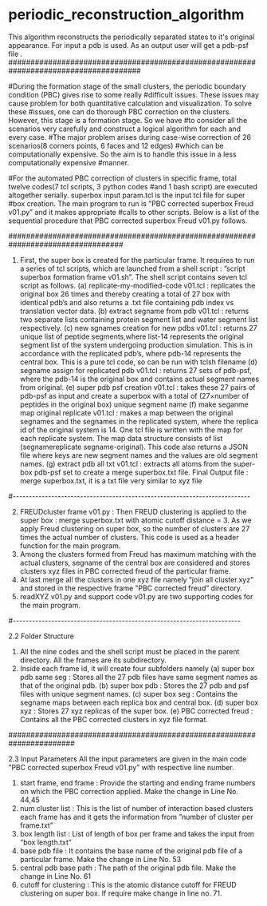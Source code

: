 # periodic_reconstruction_algorithm
This algorithm reconstructs the periodically separated states to it's original appearance. For input a pdb is used. As an output user will get a pdb-psf file .
######################################################################################

#During the formation stage of the small clusters, the periodic boundary condition (PBC) gives rise to some really #difficult issues. These issues may cause problem for both quantitative calculation and visualization. To solve these #issues, one can do thorough PBC correction on the clusters. However, this stage is a formation stage. So we have #to consider all the scenarios very carefully and construct a logical algorithm for each and every case. #The major problem arises during case-wise correction of 26 scenarios(8 corners points, 6 faces and 12 edges) #which can be computationally expensive. So the aim is to handle this issue in a less computationally expensive #manner.

#For the automated PBC correction of clusters in specific frame, total twelve codes(7 tcl scripts, 3 python codes #and 1 bash script) are executed altogether serially. superbox input param.tcl is the input tcl file for super #box creation. The main program to run is ”PBC corrected superbox Freud v01.py” and it makes appropriate #calls to other scripts. Below is a list of the sequential procedure that PBC corrected superbox Freud v01.py follows.

##################################################################################

1. First, the super box is created for the particular frame. It requires to run a series of tcl scripts, which are
launched from a shell script :
”script superbox formation frame v01.sh”. The shell script contains seven tcl script as follows.
(a) replicate-my-modified-code v01.tcl : replicates the original box 26 times and thereby creating a
total of 27 box with identical pdb’s and also returns a .txt file containing pdb index vs translation vector
data.
(b) extract segname from pdb v01.tcl : returns two separate lists containing protein segment list and
water segment list respectively.
(c) new sgnames creation for new pdbs v01.tcl : returns 27 unique list of peptide segments,where
list-14 represents the original segment list of the system undergoing production simulation. This is in
accordance with the replicated pdb’s, where pdb-14 represents the central box. This is a pure tcl code,
so can be run with tclsh filename
(d) segname assign for replicated pdb v01.tcl : returns 27 sets of pdb-psf, where the pdb-14 is the
original box and contains actual segment names from original.
(e) super pdb psf creation v01.tcl : takes these 27 pairs of pdb-psf as input and create a superbox with
a total of (27×number of peptides in the original box) unique segment name
(f) make seganme map original replicate v01.tcl : makes a map between the original segnames and
the segnames in the replicated system, where the replica id of the original system is 14. One tcl file
is written with the map for each replicate system. The map data structure consists of list (segnamereplicate
segname-original). This code also returns a JSON file where keys are new segment names and
the values are old segment names.
(g) extract pdb all txt v01.tcl : extracts all atoms from the super-box pdb-psf set to create a merge superbox.txt
file.
Final Output file : merge superbox.txt, it is a txt file very similar to xyz file

#--------------------------------------------------------------------------

2. FREUDcluster frame v01.py : Then FREUD clustering is applied to the super box : merge superbox.txt
with atomic cutoff distance = 3. As we apply Freud clustering on super box, so the number of clusters are 27
times the actual number of clusters. This code is used as a header function for the main program.
3. Among the clusters formed from Freud has maximum matching with the actual clusters, segname of the
central box are considered and stores clusters xyz files in PBC corrected freud of the particular frame.
4. At last merge all the clusters in one xyz file namely ”join all cluster.xyz” and stored in the respective
frame ”PBC corrected freud” directory.
5. readXYZ v01.py and support code v01.py are two supporting codes for the main program.

#-----------------------------------------------------------------------

2.2 Folder Structure

1. All the nine codes and the shell script must be placed in the parent directory. All the frames are
its subdirectory.
2. Inside each frame id, it will create four subfolders namely
(a) super box pdb same seg : Stores all the 27 pdb files have same segment names as that of the original
pdb.
(b) super box pdb : Stores the 27 pdb and psf files with unique segment names.
(c) super box seg : Contains the segname maps between each replica box and central box.
(d) super box xyz : Stores 27 xyz replicas of the super box.
(e) PBC corrected freud : Contains all the PBC corrected clusters in xyz file format.

#######################################################################

2.3 Input Parameters All the input parameters are given in the main code ”PBC corrected superbox Freud v01.py” with respective line number.

1. start frame, end frame : Provide the starting and ending frame numbers on which the PBC correction
applied. Make the change in Line No. 44,45
2. num cluster list : This is the list of number of interaction based clusters each frame has and it gets the
information from ”number of cluster per frame.txt”
3. box length list : List of length of box per frame and takes the input from ”box length.txt”
4. base pdb file : It contains the base name of the original pdb file of a particular frame. Make the change
in Line No. 53
5. central pdb base path : The path of the original pdb file. Make the change in Line No. 61
6. cutoff for clustering : This is the atomic distance cutoff for FREUD clustering on super box. If require
make change in line no. 71.

